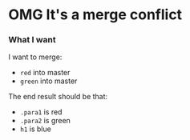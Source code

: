 # OMG It's a merge conflict

### What I want

I want to merge: 

* `red` into master
* `green` into master

The end result should be that:

* `.para1` is red
* `.para2` is green
* `h1` is blue
